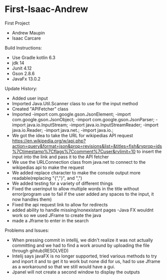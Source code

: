 # First-Isaac-Andrew

First Project
- Andrew Maupin
- Isaac Carcare


Build Instructions:
- Use Gradle kotlin 6.3
- jdk 14
- Junit 4.12
- Gson 2.8.6
- JavaFx 13.0.2


Update History:
- Added user input
- Imported Java.Util.Scanner class to use for the input method
- Created "APIFetcher" class
- Imported 
    -import com.google.gson.JsonElement;
    -import com.google.gson.JsonObject;
    -import com.google.gson.JsonParser;
    -import java.io.InputStream;
    -import java.io.InputStreamReader;
    -import java.io.Reader;
    -import java.net.;
    -import java.io.;
- We got the idea to take the URL for wikipedias API request https://en.wikipedia.org/w/api.php?action=query&format=json&prop=revisions&list=&titles=fish&rvprop=ids%7Ctimestamp%7Cflags%7Ccomment%7Cuser&rvlimit=10 to insert the input into the link and pass it to the API fetcher
- We use the URLConnection class from java.net to connect to the wikipedias api to make the request
- We added replace character to make the console output more readable(replacing "{","}", and ",")
- We added testing for a variety of different things
- Fixed the userinput to allow multiple words in the title without error(program use to fail if the user added any spaces to the input, it now handles them)
- Fixed the api request link to allow for redirects
- added ability to handle missing/nonexistant pages
-Java FX wouldnt work so we used JFrame to create the java
- made a Jframe to enter in the search


Problems and Issues:
- When pressing commit in intellij, we didn't realize it was not actually committing and we had to find a work around by uploading the file through gihtub(RESOLVED)
- Intelij says javaFX is no longer supported, tried various methods to try and inport it and to get it to work but none did for us, had to use Jframe as a workaround so that we still would have a gui.
- Jpanel will not create a second window to display the outputs
